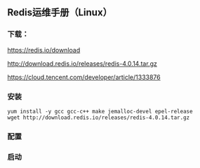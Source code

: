 ## Redis运维手册（Linux）

### 下载：

https://redis.io/download

http://download.redis.io/releases/redis-4.0.14.tar.gz

https://cloud.tencent.com/developer/article/1333876

### 安装

```
yum install -y gcc gcc-c++ make jemalloc-devel epel-release
wget http://download.redis.io/releases/redis-4.0.14.tar.gz

```

### 配置

### 启动
